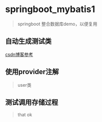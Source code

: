 # springboot_mybatis1

> springboot 整合数据库demo，以便复用



## 自动生成测试类

[csdn博客参考](https://blog.csdn.net/jy02268879/article/details/83346701)

## 使用provider注解
> user类

## 测试调用存储过程

> that ok

